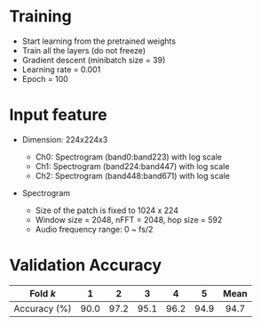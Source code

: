 # Training

- Start learning from the pretrained weights
- Train all the layers (do not freeze)
- Gradient descent (minibatch size = 39)
- Learning rate = 0.001
- Epoch = 100




# Input feature

- Dimension: 224x224x3

  - Ch0: Spectrogram (band0:band223)  with log scale
  - Ch1: Spectrogram (band224:band447)  with log scale
  - Ch2: Spectrogram (band448:band671)  with log scale

- Spectrogram
  - Size of the patch is fixed to 1024 x 224
  - Window size = 2048, nFFT = 2048, hop size = 592
  - Audio frequency range: 0 ~ fs/2




# Validation Accuracy

|   Fold *k*   |  1   |  2   |  3   |  4   |  5   | Mean |
| :----------: | :--: | :--: | :--: | :--: | :--: | :--: |
| Accuracy (%) | 90.0 | 97.2 | 95.1 | 96.2 | 94.9 | 94.7 |